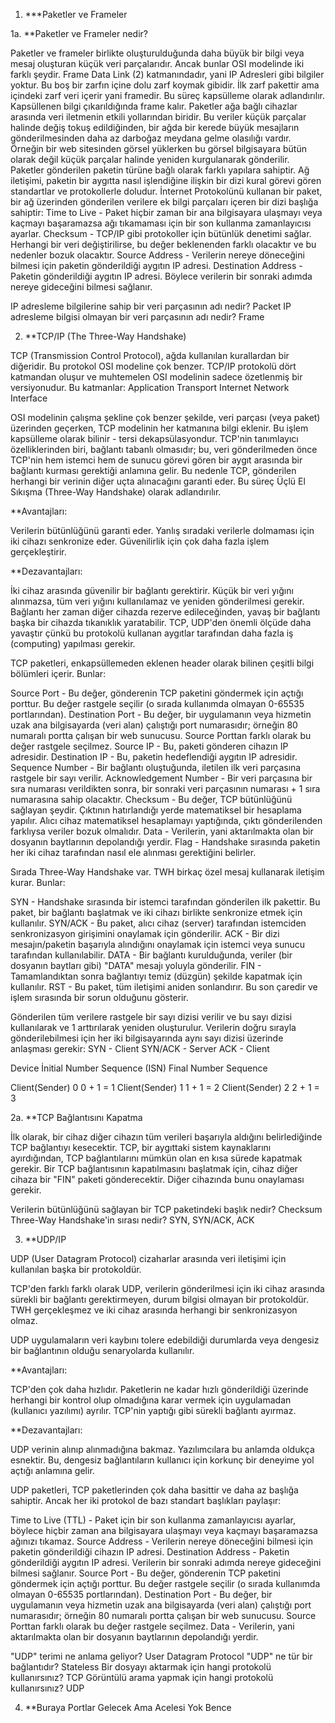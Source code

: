 1. ***Paketler ve Frameler

1a. **Paketler ve Frameler nedir?

Paketler ve frameler birlikte oluşturulduğunda daha büyük bir bilgi veya mesaj oluşturan küçük veri parçalarıdır. Ancak bunlar OSI modelinde iki farklı şeydir. Frame Data Link (2) katmanındadır, yani IP Adresleri gibi bilgiler yoktur. Bu boş bir zarfın içine dolu zarf koymak gibidir. İlk zarf pakettir ama içindeki zarf veri içerir yani framedir.
Bu süreç kapsülleme olarak adlandırılır. Kapsüllenen bilgi çıkarıldığında frame kalır.
Paketler ağa bağlı cihazlar arasında veri iletmenin etkili yollarından biridir. Bu veriler küçük parçalar halinde değiş tokuş edildiğinden, bir ağda bir kerede büyük mesajların gönderilmesinden daha az darboğaz meydana gelme olasılığı vardır.
Örneğin bir web sitesinden görsel yüklerken bu görsel bilgisayara bütün olarak değil küçük parçalar halinde yeniden kurgulanarak gönderilir.
Paketler gönderilen paketin türüne bağlı olarak farklı yapılara sahiptir. Ağ iletişimi, paketin bir aygıtta nasıl işlendiğine ilişkin bir dizi kural görevi gören standartlar ve protokollerle doludur. 
İnternet Protokolünü kullanan bir paket, bir ağ üzerinden gönderilen verilere ek bilgi parçaları içeren bir dizi başlığa sahiptir:
Time to Live - Paket hiçbir zaman bir ana bilgisayara ulaşmayı veya kaçmayı başaramazsa ağı tıkamaması için bir son kullanma zamanlayıcısı ayarlar.
Checksum - TCP/IP gibi protokoller için bütünlük denetimi sağlar. Herhangi bir veri değiştirilirse, bu değer beklenenden farklı olacaktır ve bu nedenler bozuk olacaktır.
Source Address - Verilerin nereye döneceğini bilmesi için paketin gönderildiği aygıtın IP adresi.
Destination Address - Paketin gönderildiği aygıtın IP adresi. Böylece verilerin bir sonraki adımda nereye gideceğini bilmesi sağlanır.

IP adresleme bilgilerine sahip bir veri parçasının adı nedir? Packet
IP adresleme bilgisi olmayan bir veri parçasının adı nedir? Frame

2.  **TCP/IP (The Three-Way Handshake) 

TCP (Transmission Control Protocol), ağda kullanılan kurallardan bir diğeridir.
Bu protokol OSI modeline çok benzer. TCP/IP protokolü dört katmandan oluşur ve muhtemelen OSI modelinin sadece özetlenmiş bir versiyonudur. Bu katmanlar:
Application
Transport
Internet
Network Interface

OSI modelinin çalışma şekline çok benzer şekilde, veri parçası (veya paket) üzerinden geçerken, TCP modelinin her katmanına bilgi eklenir. Bu işlem kapsülleme olarak bilinir - tersi dekapsülasyondur.
TCP'nin tanımlayıcı özelliklerinden biri, bağlantı tabanlı olmasıdır; bu, veri gönderilmeden önce TCP'nin hem istemci hem de sunucu görevi gören bir aygıt arasında bir bağlantı kurması gerektiği anlamına gelir.
Bu nedenle TCP, gönderilen herhangi bir verinin diğer uçta alınacağını garanti eder. Bu süreç Üçlü El Sıkışma (Three-Way Handshake) olarak adlandırılır.

**Avantajları: 

Verilerin bütünlüğünü garanti eder.
Yanlış sıradaki verilerle dolmaması için iki cihazı senkronize eder.
Güvenilirlik için çok daha fazla işlem gerçekleştirir.

**Dezavantajları:

İki cihaz arasında güvenilir bir bağlantı gerektirir. Küçük bir veri yığını alınmazsa, tüm veri yığını kullanılamaz ve yeniden gönderilmesi gerekir.
Bağlantı her zaman diğer cihazda rezerve edileceğinden, yavaş bir bağlantı başka bir cihazda tıkanıklık yaratabilir.
TCP, UDP'den önemli ölçüde daha yavaştır çünkü bu protokolü kullanan aygıtlar tarafından daha fazla iş (computing) yapılması gerekir.

TCP paketleri, enkapsüllemeden eklenen header olarak bilinen çeşitli bilgi bölümleri içerir. Bunlar:

Source Port - Bu değer, gönderenin TCP paketini göndermek için açtığı porttur. Bu değer rastgele seçilir (o sırada kullanımda olmayan 0-65535 portlarından).
Destination Port - Bu değer, bir uygulamanın veya hizmetin uzak ana bilgisayarda (veri alan) çalıştığı port numarasıdır; örneğin 80 numaralı portta çalışan bir web sunucusu. Source Porttan farklı olarak bu değer rastgele seçilmez. 
Source IP - Bu, paketi gönderen cihazın IP adresidir.
Destination IP - Bu, paketin hedeflendiği aygıtın IP adresidir.
Sequence Number - Bir bağlantı oluştuğunda, iletilen ilk veri parçasına rastgele bir sayı verilir.
Acknowledgement Number - Bir veri parçasına bir sıra numarası verildikten sonra, bir sonraki veri parçasının numarası + 1 sıra numarasına sahip olacaktır.
Checksum - Bu değer, TCP bütünlüğünü sağlayan şeydir. Çıktının hatırlandığı yerde matematiksel bir hesaplama yapılır. Alıcı cihaz matematiksel hesaplamayı yaptığında, çıktı gönderilenden farklıysa veriler bozuk olmalıdır.
Data - Verilerin, yani aktarılmakta olan bir dosyanın baytlarının depolandığı yerdir.
Flag - Handshake sırasında paketin her iki cihaz tarafından nasıl ele alınması gerektiğini belirler.

Sırada Three-Way Handshake var. TWH birkaç özel mesaj kullanarak iletişim kurar. Bunlar:

SYN - Handshake sırasında bir istemci tarafından gönderilen ilk pakettir. Bu paket, bir bağlantı başlatmak ve iki cihazı birlikte senkronize etmek için kullanılır.
SYN/ACK - Bu paket, alıcı cihaz (server) tarafından istemciden senkronizasyon girişimini onaylamak için gönderilir.
ACK - Bir dizi mesajın/paketin başarıyla alındığını onaylamak için istemci veya sunucu tarafından kullanılabilir.
DATA - Bir bağlantı kurulduğunda, veriler (bir dosyanın baytları gibi) "DATA" mesajı yoluyla gönderilir.
FIN - Tamamlandıktan sonra bağlantıyı temiz (düzgün) şekilde kapatmak için kullanılır.
RST - Bu paket, tüm iletişimi aniden sonlandırır. Bu son çaredir ve işlem sırasında bir sorun olduğunu gösterir.

Gönderilen tüm verilere rastgele bir sayı dizisi verilir ve bu sayı dizisi kullanılarak ve 1 arttırılarak yeniden oluşturulur. Verilerin doğru sırayla gönderilebilmesi için her iki bilgisayarında aynı sayı dizisi üzerinde anlaşması gerekir:
SYN - Client
SYN/ACK - Server
ACK - Client

Device            İnitial Number Sequence (ISN)       Final Number Sequence

Client(Sender)                  0                        0 + 1 = 1 
Client(Sender)                  1                        1 + 1 = 2
Client(Sender)                  2                        2 + 1 = 3

2a. **TCP Bağlantısını Kapatma

İlk olarak, bir cihaz diğer cihazın tüm verileri başarıyla aldığını belirlediğinde TCP bağlantıyı kesecektir.
TCP, bir aygıttaki sistem kaynaklarını ayırdığından, TCP bağlantılarını mümkün olan en kısa sürede kapatmak gerekir.
Bir TCP bağlantısının kapatılmasını başlatmak için, cihaz diğer cihaza bir "FIN" paketi gönderecektir. Diğer cihazında bunu onaylaması gerekir.

Verilerin bütünlüğünü sağlayan bir TCP paketindeki başlık nedir? Checksum
Three-Way Handshake'in sırası nedir? SYN, SYN/ACK, ACK

3. **UDP/IP

UDP (User Datagram Protocol) cizaharlar arasında veri iletişimi için kullanılan başka bir protokoldür.

TCP'den farklı farklı olarak UDP, verilerin gönderilmesi için iki cihaz arasında sürekli bir bağlantı gerektirmeyen, durum bilgisi olmayan bir protokoldür. TWH gerçekleşmez ve iki cihaz arasında herhangi bir senkronizasyon olmaz.

UDP uygulamaların veri kaybını tolere edebildiği durumlarda veya dengesiz bir bağlantının olduğu senaryolarda kullanılır. 

**Avantajları:

TCP'den çok daha hızlıdır.
Paketlerin ne kadar hızlı gönderildiği üzerinde herhangi bir kontrol olup olmadığına karar vermek için uygulamadan (kullanıcı yazılımı) ayrılır.
TCP'nin yaptığı gibi sürekli bağlantı ayırmaz.

**Dezavantajları:

UDP verinin alınıp alınmadığına bakmaz.
Yazılımcılara bu anlamda oldukça esnektir.
Bu, dengesiz bağlantıların kullanıcı için korkunç bir deneyime yol açtığı anlamına gelir.

UDP paketleri, TCP paketlerinden çok daha basittir ve daha az başlığa sahiptir. Ancak her iki protokol de bazı standart başlıkları paylaşır:

Time to Live (TTL) - Paket için bir son kullanma zamanlayıcısı ayarlar, böylece hiçbir zaman ana bilgisayara ulaşmayı veya kaçmayı başaramazsa ağınızı tıkamaz.
Source Address - Verilerin nereye döneceğini bilmesi için paketin gönderildiği cihazın IP adresi.
Destination Address - Paketin gönderildiği aygıtın IP adresi. Verilerin bir sonraki adımda nereye gideceğini bilmesi sağlanır.
Source Port - Bu değer, gönderenin TCP paketini göndermek için açtığı porttur. Bu değer rastgele seçilir (o sırada kullanımda olmayan 0-65535 portlarından).
Destination Port - Bu değer, bir uygulamanın veya hizmetin uzak ana bilgisayarda (veri alan) çalıştığı port numarasıdır; örneğin 80 numaralı portta çalışan bir web sunucusu. Source Porttan farklı olarak bu değer rastgele seçilmez. 
Data - Verilerin, yani aktarılmakta olan bir dosyanın baytlarının depolandığı yerdir.

"UDP" terimi ne anlama geliyor? User Datagram Protocol
"UDP" ne tür bir bağlantıdır? Stateless
Bir dosyayı aktarmak için hangi protokolü kullanırsınız? TCP
Görüntülü arama yapmak için hangi protokolü kullanırsınız? UDP

4. **Buraya Portlar Gelecek Ama Acelesi Yok Bence
